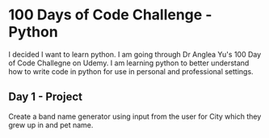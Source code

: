 # 100 Days of Code Challenge - Python

I decided I want to learn python.  I am going through Dr Anglea Yu's 100 Day of Code Challegne on Udemy.  I am learning python to better understand how to write code in python for use in personal and professional settings. 

## Day 1 - Project
Create a band name generator using input from the user for City which they grew up in and pet name.

